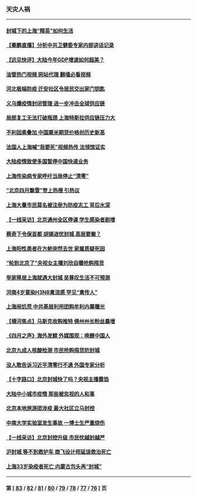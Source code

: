 ### 天灾人祸
---
#### [封城下的上海“精英”如何生活](../../pages/ncid280/n13722094.md?04281245) 
#### [【秦鹏直播】分析中共卫健委专家内部讲话记录](../../pages/ncid280/n13722036.md?04281245) 
#### [【远见快评】大陆今年GDP增速如何超美？](../../pages/ncid280/n13721895.md?04281245) 
#### [油管热门视频 网站代理 翻墙必看视频](http://209.222.30.114:81/youtube.html?04281245)
#### [河北极端防疫 迁安社区令居民交出家门钥匙](../../pages/ncid280/n13721969.md?04281245) 
#### [义乌爆疫情封闭管理 进一步冲击全球供应链](../../pages/ncid280/n13721924.md?04281245) 
#### [局部复工无法打破瓶颈 上海特斯拉供应链压力大](../../pages/ncid280/n13721889.md?04281245) 
#### [不利因素叠加 中国粟米期货价格创历史新高](../../pages/ncid280/n13721886.md?04281245) 
#### [法国人上海喊“我要死”视频热传 法领馆证实](../../pages/ncid280/n13721899.md?04281245) 
#### [大陆疫情致使多国暂停中国快递业务](../../pages/ncid280/n13721857.md?04281245) 
#### [上海传染病专家呼吁当局停止“清零”](../../pages/ncid280/n13721825.md?04281245) 
#### [“北京四月飘雪”登上热搜 引热议](../../pages/ncid280/n13721703.md?04281245) 
#### [上海大量市民莫名被注册为防疫志工 背后水深](../../pages/ncid280/n13721701.md?04281245) 
#### [【一线采访】北京通州全区停课 学生感染者剧增](../../pages/ncid280/n13721658.md?04281245) 
#### [蔡奇下令保首都 胡锡进忧封城 高层要搬？](../../pages/ncid280/n13721660.md?04281245) 
#### [上海阳性患者在方舱突然去世 家属质疑死因](../../pages/ncid280/n13721615.md?04281245) 
#### [“轮到北京了”央视女主播刘欣自曝抢购囤货](../../pages/ncid280/n13721547.md?04281245) 
#### [举家移居上海就遇大封城 吴尊叹生活不可预测](../../pages/ncid280/n13721353.md?04281245) 
#### [河南4岁童染H3N8禽流感 罕见“禽传人”](../../pages/ncid280/n13721368.md?04281245) 
#### [上海闹饥荒 中共基层利用团购牟利内幕曝光](../../pages/ncid280/n13721214.md?04281245) 
#### [【横河焦点】马斯克收购推特 佛州州长粉丝暴增](../../pages/ncid280/n13721334.md?04281245) 
#### [《四月之声》海外发酵 外媒围观：唤醒中国人](../../pages/ncid280/n13720982.md?04281245) 
#### [北京九成人核酸检测 市民抢购囤货防封城](../../pages/ncid280/n13721135.md?04281245) 
#### [没人敢告诉习近平清零行不通 外国专家分析](../../pages/ncid280/n13720943.md?04281245) 
#### [【十字路口】北京封城快了吗？央视主播露馅](../../pages/ncid280/n13721080.md?04281245) 
#### [大陆中小城市疫情 那些被忽视的人和事](../../pages/ncid280/n13721015.md?04281245) 
#### [北京本地旅游团涉疫 最大社区立马封控](../../pages/ncid280/n13720803.md?04281245) 
#### [中南大学实验室发生事故 一博士生严重烧伤](../../pages/ncid280/n13720927.md?04281245) 
#### [【一线采访】北京封控升级 市民忧越封越严](../../pages/ncid280/n13720886.md?04281245) 
#### [沪封城 等不到救护车 商飞设计师延误救治死亡](../../pages/ncid280/n13720875.md?04281245) 
#### [上海33岁染疫者死亡 内蒙古包头再“封城”](../../pages/ncid280/n13720802.md?04281245) 

---
#### 第 [ [83](./83.md?04281245) / [82](./82.md?04281245) / [81](./81.md?04281245) / [80](./80.md?04281245) / [79](./79.md?04281245) / [78](./78.md?04281245) / [77](./77.md?04281245) / [76](./76.md?04281245) ] 页
